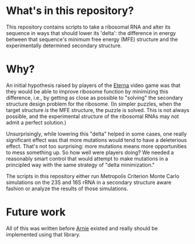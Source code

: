 # What's in this repository?
This repository contains scripts to take a ribosomal RNA and alter its sequence in ways that should lower its 'delta': the difference in energy between that sequence's minimum free energy (MFE) structure and the experimentally determined secondary structure.

# Why?
An initial hypothesis raised by players of the [Eterna](https://eternagame.org) video game was that they would be able to improve ribosome function by minimizing this difference, i.e., by getting as close as possible to "solving" the secondary structure design problem for the ribosome. (In simpler puzzles, when the target structure _is_ the MFE structure, the puzzle is solved. This is not always possible, and the experimental structure of the ribosomal RNAs may not admit a perfect solution.)

Unsurprisingly, while lowering this "delta" helped in some cases, one really significant effect was that more mutations would tend to have a deleterious effect. That's not too surprising: more mutations means more opportunities to mess something up. So how well were players doing? We needed a reasonably smart control that would attempt to make mutations in a principled way with the same strategy of "delta minimization."

The scripts in this repository either run Metropolis Criterion Monte Carlo simulations on the 23S and 16S rRNA in a secondary structure aware fashion or analyze the results of those simulations.

# Future work
All of this was written before [Arnie](https://github.com/DasLab/arnie) existed and really should be implemented using that library.
